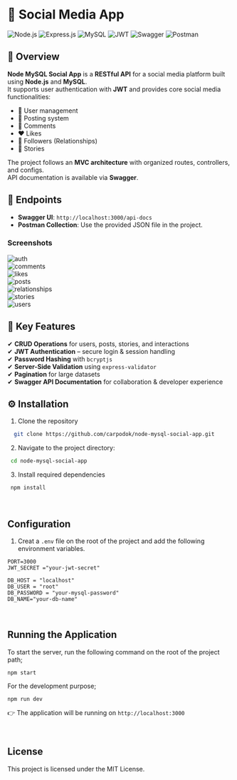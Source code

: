 # 👥 Social Media App

![Node.js](https://img.shields.io/badge/Node.js-18.x-339933?logo=node.js&logoColor=white)
![Express.js](https://img.shields.io/badge/Express.js-4.x-000000?logo=express&logoColor=white)
![MySQL](https://img.shields.io/badge/MySQL-Database-4479A1?logo=mysql&logoColor=white)
![JWT](https://img.shields.io/badge/JWT-Auth%20Tokens-000000?logo=jsonwebtokens&logoColor=white)
![Swagger](https://img.shields.io/badge/Swagger-API%20Docs-85EA2D?logo=swagger&logoColor=white)
![Postman](https://img.shields.io/badge/Postman-Testing-FF6C37?logo=postman&logoColor=white)

## 📖 Overview

 **Node MySQL Social App** is a **RESTful API** for a social media platform built using **Node.js** and **MySQL**.  
It supports user authentication with **JWT** and provides core social media functionalities:  

- 👤 User management  
- 📝 Posting system  
- 💬 Comments  
- ❤️ Likes  
- 🔗 Followers (Relationships)  
- 📖 Stories  

 The project follows an **MVC architecture** with organized routes, controllers, and configs.  
 API documentation is available via **Swagger**.

## 🚀 Endpoints

- **Swagger UI**: `http://localhost:3000/api-docs`  
- **Postman Collection**: Use the provided JSON file in the project.  

### Screenshots  
![auth](https://github.com/user-attachments/assets/b808c577-f563-402d-b2a7-b02858a6155d)  
![comments](https://github.com/user-attachments/assets/598c5cb1-c586-43bb-8278-b84b9322d9fb)  
![likes](https://github.com/user-attachments/assets/bb24ee60-0416-44d9-8f34-faf026a10b7e)  
![posts](https://github.com/user-attachments/assets/4dc29db5-f41f-4edd-b7e2-119712f6f391)  
![relationships](https://github.com/user-attachments/assets/4ceb445d-1419-4964-b868-06f19b4ca5df)  
![stories](https://github.com/user-attachments/assets/814a9c62-c56a-41d8-b802-952acffd742a)  
![users](https://github.com/user-attachments/assets/d25eea1e-08ea-4f45-991a-d7b813212f55)  



## 🔑 Key Features

✔ **CRUD Operations** for users, posts, stories, and interactions  
✔ **JWT Authentication** – secure login & session handling  
✔ **Password Hashing** with `bcryptjs`  
✔ **Server-Side Validation** using `express-validator`  
✔ **Pagination** for large datasets  
✔ **Swagger API Documentation** for collaboration & developer experience 


## ⚙️ Installation

  1. Clone the repository
  
  ```bash
    git clone https://github.com/carpodok/node-mysql-social-app.git
  ```
  
  2. Navigate to the project directory:
  
   ```bash
    cd node-mysql-social-app
   ```

  3. Install required dependencies
  
  ```bash
   npm install
  ```
<br>

## Configuration

1. Creat a `.env` file on the root of the project and add the following environment variables.

```
PORT=3000
JWT_SECRET ="your-jwt-secret"

DB_HOST = "localhost"
DB_USER = "root"
DB_PASSWORD = "your-mysql-password"
DB_NAME="your-db-name"
```

<br>

## Running the Application

To start the server, run the following command on the root of the project path;

```
npm start
```

For the development purpose;
```
npm run dev
```

👉 The application will be running on  `http://localhost:3000`

<br>

## License
This project is licensed under the MIT License.




